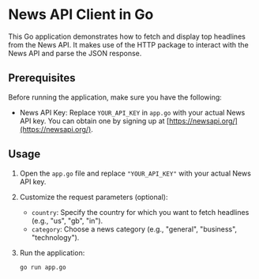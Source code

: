 # News API Client in Go

This Go application demonstrates how to fetch and display top headlines from the News API. It makes use of the HTTP package to interact with the News API and parse the JSON response.

## Prerequisites

Before running the application, make sure you have the following:

- News API Key: Replace `YOUR_API_KEY` in `app.go` with your actual News API key. You can obtain one by signing up at [https://newsapi.org/](https://newsapi.org/).

## Usage

1. Open the `app.go` file and replace `"YOUR_API_KEY"` with your actual News API key.

2. Customize the request parameters (optional):
   - `country`: Specify the country for which you want to fetch headlines (e.g., "us", "gb", "in").
   - `category`: Choose a news category (e.g., "general", "business", "technology").

3. Run the application:
   ```bash
   go run app.go
